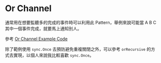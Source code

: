 # Or Channel

通常用在想要監聽多的完成的事件時可以利用此 Pattern，舉例來說可能當 A B C 其中一個事件完成，就要馬上通知別人。

參考 [Or Channel Example Code](./main.go)

除了範例使用 `sync.Once` 去預防避免重複關閉之外，可以參考 `orRecursive` 的方式去實現，以個人來說我比較喜歡 `sync.Once`。